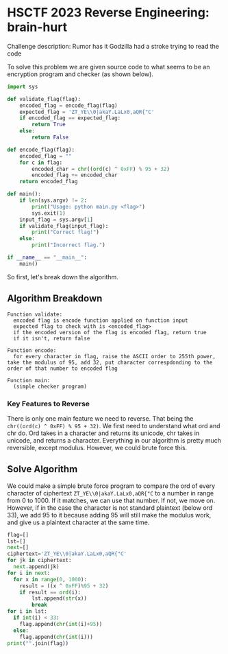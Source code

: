 # HSCTF 2023 Reverse Engineering: brain-hurt #

Challenge description: Rumor has it Godzilla had a stroke trying to read the code

To solve this problem we are given source code to what seems to be an encryption program and checker (as shown below).

```python
import sys

def validate_flag(flag):
    encoded_flag = encode_flag(flag)
    expected_flag = 'ZT_YE\\0|akaY.LaLx0,aQR{"C'
    if encoded_flag == expected_flag:
        return True
    else:
        return False

def encode_flag(flag):
    encoded_flag = ""
    for c in flag:
        encoded_char = chr((ord(c) ^ 0xFF) % 95 + 32)
        encoded_flag += encoded_char
    return encoded_flag

def main():
    if len(sys.argv) != 2:
        print("Usage: python main.py <flag>")
        sys.exit(1)
    input_flag = sys.argv[1]
    if validate_flag(input_flag):
        print("Correct flag!")
    else:
        print("Incorrect flag.")

if __name__ == "__main__":
    main()
```

So first, let's break down the algorithm.

## Algorithm Breakdown ##

```
Function validate:
  encoded flag is encode function applied on function input
  expected flag to check with is <encoded_flag>
  if the encoded version of the flag is encoded flag, return true
  if it isn't, return false
  
Function encode:
  for every character in flag, raise the ASCII order to 255th power, take the modulus of 95, add 32, put character correspdonding to the order of that number to encoded flag
  
Function main:
  (simple checker program)
```

### Key Features to Reverse ###

There is only one main feature we need to reverse. That being the `chr((ord(c) ^ 0xFF) % 95 + 32)`. We first need to understand what ord and chr do. Ord takes in a character and returns its unicode, chr takes in unicode, and returns a character. Everything in our algorithm is pretty much reversible, except modulus. However, we could brute force this.

## Solve Algorithm ##

We could make a simple brute force program to compare the ord of every character of ciphertext `ZT_YE\\0|akaY.LaLx0,aQR{"C` to a number in range from 0 to 1000. If it matches, we can use that number. If not, we move on. However, if in the case the character is not standard plaintext (below ord 33), we add 95 to it because adding 95 will still make the modulus work, and give us a plaintext character at the same time.

```python
flag=[]
lst=[]
next=[]
ciphertext='ZT_YE\\0|akaY.LaLx0,aQR{"C'
for jk in ciphertext:
  next.append(jk)
for i in next:
  for x in range(0, 1000):
    result = ((x ^ 0xFF)%95 + 32)
    if result == ord(i):
        lst.append(str(x))
        break
for i in lst:
  if int(i) < 33:
    flag.append(chr(int(i)+95))
  else:
    flag.append(chr(int(i)))
print("".join(flag))
```

